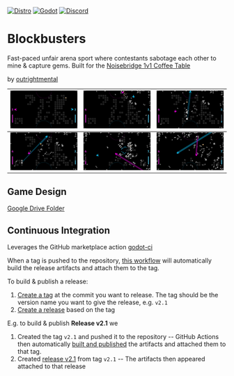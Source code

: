 [![Distro](https://github.com/outrightmental/Blockbusters/actions/workflows/distro.yml/badge.svg)](https://github.com/outrightmental/Blockbusters/actions/workflows/distro.yml)
<a href="https://godotengine.org/">![Godot](https://img.shields.io/badge/Godot-4.4.1%2B-478cbf)</a>
<a href="https://discord.com/channels/720514857094348840/740983213756907561">![Discord](https://img.shields.io/badge/Comms-Discord-5865f2)</a>

# Blockbusters

Fast-paced unfair arena sport where contestants sabotage each other to mine & capture gems.
Built for the [Noisebridge 1v1 Coffee Table](https://www.noisebridge.net/wiki/Coffee_Table)

by [outrightmental](https://discord.com/users/outrightmental)

| [![Blockbusters Screenshot #1](design/screenshots/blockbusters-screenshot-1.jpg)](design/screenshots/blockbusters-screenshot-1.jpg) | [![Blockbusters Screenshot #2](design/screenshots/blockbusters-screenshot-2.jpg)](design/screenshots/blockbusters-screenshot-2.jpg) | [![Blockbusters Screenshot #3](design/screenshots/blockbusters-screenshot-3.jpg)](design/screenshots/blockbusters-screenshot-3.jpg) |
|-------------------------------------------------------------------------------------------------------------------------------------|-------------------------------------------------------------------------------------------------------------------------------------|-------------------------------------------------------------------------------------------------------------------------------------|
| [![Blockbusters Screenshot #4](design/screenshots/blockbusters-screenshot-4.jpg)](design/screenshots/blockbusters-screenshot-4.jpg) | [![Blockbusters Screenshot #5](design/screenshots/blockbusters-screenshot-5.jpg)](design/screenshots/blockbusters-screenshot-5.jpg) | [![Blockbusters Screenshot #6](design/screenshots/blockbusters-screenshot-6.jpg)](design/screenshots/blockbusters-screenshot-6.jpg) |

## Game Design

[Google Drive Folder](https://drive.google.com/drive/folders/1zN-aMi7VjPdOoOUz3s_HHYSwMC-8Zp1V?usp=sharing)

## Continuous Integration

Leverages the GitHub marketplace action [godot-ci](https://github.com/marketplace/actions/godot-ci)

When a tag is pushed to the repository, [this workflow](.github/workflows/distro.yml) will automatically build the
release artifacts and attach them to the tag.

To build & publish a release:

1. [Create a tag](https://git-scm.com/book/en/v2/Git-Basics-Tagging) at the commit you want to release. The tag should
   be the version name you want to give the release, e.g. `v2.1`
2. [Create a release](https://docs.github.com/en/repositories/releasing-projects-on-github/managing-releases-in-a-repository)
   based on the tag

E.g. to build & publish **Release v2.1** we

1. Created the tag `v2.1` and pushed it to the repository -- GitHub Actions then
   automatically [built and published](https://github.com/outrightmental/Blockbusters/actions/runs/16060630082) the
   artifacts and attached them to that tag.
2. Created [release v2.1](https://github.com/outrightmental/Blockbusters/releases/tag/v2.1) from tag `v2.1` -- The
   artifacts then appeared attached to that release

